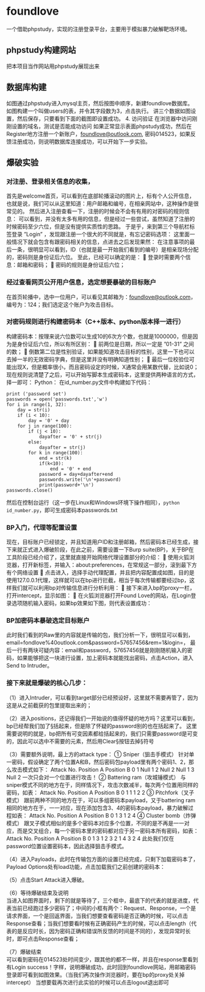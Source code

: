 # foundlove
一个借助phpstudy，实现的注册登录平台，主要用于模拟暴力破解靶场环境。
## phpstudy构建网站
把本项目当作网站用phpstudy展现出来
## 数据库构建
如图通过phpstudy进入mysql主页，然后按图中顺序，新建foundlove数据库。
如图构建一个叫做users的表，并令其字段数为3，点击执行。
讲三个数据如图设置，然后保存，只要看到下面的截图即设置成功。
4.	访问验证
在浏览器中访问刚刚设置的域名，测试是否能成功访问
如果正常显示表面phpstudy成功，然后在Register地方注册一个新账户，foundlove@outlook.com, 密码014523，如果反馈注册成功，则说明数据库连接成功，可以开始下一步实验。
## 爆破实验
### 对注册、登录相关信息的收集， 
首先是welcome首页，可以看到在底部轮播滚动的图片上，标有个人公开信息，也就是说，我们可以从这里知道：用户邮箱和编号，在相亲网站中，这种操作是很常见的。
然后进入注册查看一下，注册的时候会不会有有用的对密码的规则信息：
可以看到，并没有太多有用的信息，但是经过一些尝试，虽然知道了注册的时候密码至少六位，但是没有提供实质性的思路。
于是乎，来到第三个导航栏标签登录 ”Login” ，发现跟注册一个很大的不同就是，有忘记密码选项：
这里面一般情况下就会包含有跟密码相关的信息，点进去之后发现果然：
在注意事项的最后一条，很明显可以看到，ID（也就是最一开始我们看到的编号）是相亲现场分配的，密码则是身份证后六位。
至此，已经可以确定的是：
	登录时需要两个信息：邮箱和密码；
	密码的规则是身份证后六位；
### 经过查看网页公开用户信息，选定想要暴破的目标账户
在首页轮播中，选中一位用户，可以看见其邮箱为：foundlove@outlook.com，编号为：124；我们选定这个账户为攻击目标。
### 对密码规则进行构建密码本（C++版本、python版本择一进行）
构建密码本：按理来说六位数可以生成10的6次方个数，也就是1000000，但是因为是身份证后六位，所以有所区别：
	前两位是日期，所以一定是 ”01-31” 之间的数；
	倒数第二位是性别验证，如果能知道攻击目标的性别，这里一下也可以去掉一半的无效密码字典，但是这里并没有明确知道性别；
	最后一位校验位可能出现X，但是概率很小，而且密码设定的时候，X通常会用某数代替，比如说0；
现在规则说清楚了之后，可以开始写脚本生成密码本，这里提供两种语言的方式，择一即可：
Python：
在id_number.py文件中构建如下代码：
```
print ('password set')
passwords = open('passwords.txt','w')
for i in range(1, 32):
    day = str(i)
    if (i < 10):
        day = '0' + day
    for j in range(100):
        if (j < 10):
            dayafter = '0' + str(j)
        else:
            dayafter = str(j)        
        for k in range(100):
            end = str(k)
            if(k<10):
                end = '0' + end
            password = day+dayafter+end
            passwords.write('\n'+password)
            print(password+'\n')
passwords.close()
```
然后在控制台运行（这一步在Linux和Windows环境下操作相同），`python  id_number.py`，即可生成密码本passwords.txt
### BP入门，代理等配置设置
现在，目标账户已经锁定，并且知道用户ID和注册邮箱，然后密码本已经生成，接下来就正式进入爆破阶段，在此之前，需要设置一下Burp suite(BP)，关于BP在工具阶段已经介绍了，这里就直接开始网络代理设置部分的介绍：
	使用火狐浏览器，打开新标签，并输入：about:preferences，在常规这一部分，滚到最下方有个网络设置
	点击进入，选择手动代理配置，并且把内容配置成如图，目的是使用127.0.0.1代理，这样就可以在bp进行拦截，相当于每次传输都要经过bp，这样我们就可以利用bp对传输信息进行分析利用：
	接下来进入bp的proxy一栏，打开intercept，显示如图：
	在火狐浏览器打开Found Love的网站，在Login登录选项随机输入密码，如果bp效果如下图，则代表设置成功：
### BP加密码本暴破选定目标账户
此时我们看到的Raw里的内容就是传输的包，我们分析一下，很明显可以看到，email=fondlove%40outlook.com&password=57657456&rem=1&login=，
最后一行有两块可疑内容：email和password，57657456就是刚刚随机输入的密码，如果能够把这一块进行设置，加上密码本就能找出密码，点击Action，进入Send to Intruder。
### 接下来就是爆破的核心几步：
（1）进入Intruder，可以看到target部分已经预设好，这里就不需要再管了，因为这是从之前截获的包里提取出来的；  

（2）进入positions，还记得我们一开始说的值得怀疑的地方吗？这里可以看到，bp已经帮我们加了§括起来，但是除了怀疑的password别的也在括起来了。
这里需要说明的就是，bp把所有可变因素都给括起来的，我们只需要password是可变的，因此可以选中不需要的元素，然后用Clear§按钮去掉§符号  

（3）需要额外说明，最上方的attack type：
① Sniper（狙击手模式）
针对单一密码，假设确定了两个位置A和B，然后密码包payload里有两个密码1、2，那么攻击模式如下：
Attack No.	Position A	Position B
0	1	Null
1	2	Null
2	Null	1
3	Null	2
一次只会对一个位置进行攻击！
② Battering ram（攻城锤模式）
与sniper模式不同的地方在于，同样情况下，攻击次数减半，每次两个位置用同样的密码，如表：
Attack No.	Position A	Position B
0	1	1
1	2	2
③ Pitchfork（叉子模式）
跟前两种不同的地方在于，可以多组密码本payload，又于battering ram相同的地方在于，一一对应，现在添加包含3、4的密码本payload，暴力破解过程如表：
Attack No.	Position A	Position B
0	1	3
1	2	4
④ Cluster bomb（炸弹模式）
跟叉子模式相似的是多个密码本对应多个位置，不同的是不再是一一对应，而是交叉组合，每一个密码本里的密码都对应于另一密码本所有密码，如表：
Attack No.	Position A	Position B
0	1	3
1	2	3
2	1	4
3	2	4
		此处我们仅在password位置设置密码本，因此选择狙击手模式。  
		
（4）进入Payloads，此时在传输包方面的设置已经完成，只剩下加载密码本了，Payload Options处有load功能，点击加载我们之前创建的密码本：  

（5）点击Start Attack进入爆破。  

（6）等待爆破结束及说明   
当进入如图界面时，剩下的就是等待了，三个框中，最底下的代表的就是进度，代表当前已经跑过多少密码了；中间的小框有两个：Request、Response，一个是请求界面，一个是回返界面，当我们想要查看密码是否正确的时候，可以点击Response查看；当我们想要看时候有正确密码产生的时候，可以点击length（代表的是反应时长，因为密码正确和错误所反馈的时间是不同的），发现异常时长时，即可点击Response查看；  

（7）爆破结束  
可以看到密码在014523处时间变少，跟其他的都不一样，并且在response里看到有Login success！字样，说明爆破成功，此时回到foundlove网站，用邮箱密码登录即可看到如图效果。（当我们再次操作浏览器时，要在bp的proxy处关掉intercept）
当想要载再次进行此实验的时候可以点击logout退出即可
